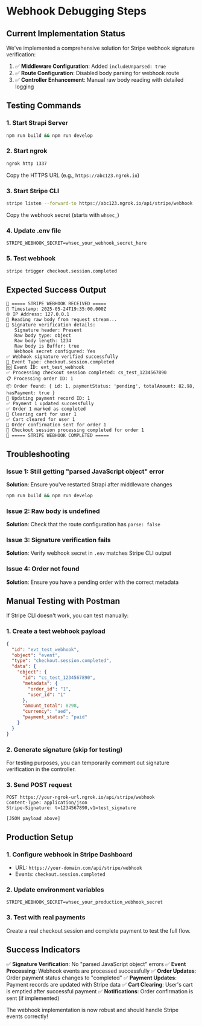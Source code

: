 # Webhook Debugging Steps

## Current Implementation Status

We've implemented a comprehensive solution for Stripe webhook signature verification:

1. ✅ **Middleware Configuration**: Added `includeUnparsed: true`
2. ✅ **Route Configuration**: Disabled body parsing for webhook route
3. ✅ **Controller Enhancement**: Manual raw body reading with detailed logging

## Testing Commands

### 1. Start Strapi Server
```bash
npm run build && npm run develop
```

### 2. Start ngrok
```bash
ngrok http 1337
```
Copy the HTTPS URL (e.g., `https://abc123.ngrok.io`)

### 3. Start Stripe CLI
```bash
stripe listen --forward-to https://abc123.ngrok.io/api/stripe/webhook
```
Copy the webhook secret (starts with `whsec_`)

### 4. Update .env file
```env
STRIPE_WEBHOOK_SECRET=whsec_your_webhook_secret_here
```

### 5. Test webhook
```bash
stripe trigger checkout.session.completed
```

## Expected Success Output

```
🔔 ===== STRIPE WEBHOOK RECEIVED =====
📅 Timestamp: 2025-05-24T19:35:00.000Z
🌐 IP Address: 127.0.0.1
📜 Reading raw body from request stream...
🔐 Signature verification details:
   Signature header: Present
   Raw body type: object
   Raw body length: 1234
   Raw body is Buffer: true
   Webhook secret configured: Yes
✅ Webhook signature verified successfully
🔔 Event Type: checkout.session.completed
🆔 Event ID: evt_test_webhook
✅ Processing checkout session completed: cs_test_1234567890
📋 Processing order ID: 1
📦 Order found: { id: 1, paymentStatus: 'pending', totalAmount: 82.98, hasPayment: true }
🔄 Updating payment record ID: 1
✅ Payment 1 updated successfully
✅ Order 1 marked as completed
🧹 Clearing cart for user 1
✅ Cart cleared for user 1
📧 Order confirmation sent for order 1
🎉 Checkout session processing completed for order 1
🏁 ===== STRIPE WEBHOOK COMPLETED =====
```

## Troubleshooting

### Issue 1: Still getting "parsed JavaScript object" error
**Solution**: Ensure you've restarted Strapi after middleware changes
```bash
npm run build && npm run develop
```

### Issue 2: Raw body is undefined
**Solution**: Check that the route configuration has `parse: false`

### Issue 3: Signature verification fails
**Solution**: Verify webhook secret in `.env` matches Stripe CLI output

### Issue 4: Order not found
**Solution**: Ensure you have a pending order with the correct metadata

## Manual Testing with Postman

If Stripe CLI doesn't work, you can test manually:

### 1. Create a test webhook payload
```json
{
  "id": "evt_test_webhook",
  "object": "event",
  "type": "checkout.session.completed",
  "data": {
    "object": {
      "id": "cs_test_1234567890",
      "metadata": {
        "order_id": "1",
        "user_id": "1"
      },
      "amount_total": 8298,
      "currency": "aed",
      "payment_status": "paid"
    }
  }
}
```

### 2. Generate signature (skip for testing)
For testing purposes, you can temporarily comment out signature verification in the controller.

### 3. Send POST request
```
POST https://your-ngrok-url.ngrok.io/api/stripe/webhook
Content-Type: application/json
Stripe-Signature: t=1234567890,v1=test_signature

[JSON payload above]
```

## Production Setup

### 1. Configure webhook in Stripe Dashboard
- URL: `https://your-domain.com/api/stripe/webhook`
- Events: `checkout.session.completed`

### 2. Update environment variables
```env
STRIPE_WEBHOOK_SECRET=whsec_your_production_webhook_secret
```

### 3. Test with real payments
Create a real checkout session and complete payment to test the full flow.

## Success Indicators

✅ **Signature Verification**: No "parsed JavaScript object" errors
✅ **Event Processing**: Webhook events are processed successfully
✅ **Order Updates**: Order payment status changes to "completed"
✅ **Payment Updates**: Payment records are updated with Stripe data
✅ **Cart Clearing**: User's cart is emptied after successful payment
✅ **Notifications**: Order confirmation is sent (if implemented)

The webhook implementation is now robust and should handle Stripe events correctly!
